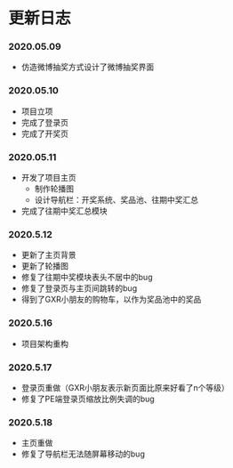 # 更新日志

### 2020.05.09

- 仿造微博抽奖方式设计了微博抽奖界面

### 2020.05.10

- 项目立项
- 完成了登录页
- 完成了开奖页

### 2020.05.11

- 开发了项目主页
  - 制作轮播图
  - 设计导航栏：开奖系统、奖品池、往期中奖汇总
- 完成了往期中奖汇总模块

### 2020.5.12

- 更新了主页背景
- 更新了轮播图
- 修复了往期中奖模块表头不居中的bug
- 修复了登录页与主页间跳转的bug
- 得到了GXR小朋友的购物车，以作为奖品池中的奖品

### 2020.5.16

- 项目架构重构

### 2020.5.17

- 登录页重做（GXR小朋友表示新页面比原来好看了n个等级）
- 修复了PE端登录页缩放比例失调的bug

### 2020.5.18

- 主页重做
- 修复了导航栏无法随屏幕移动的bug
